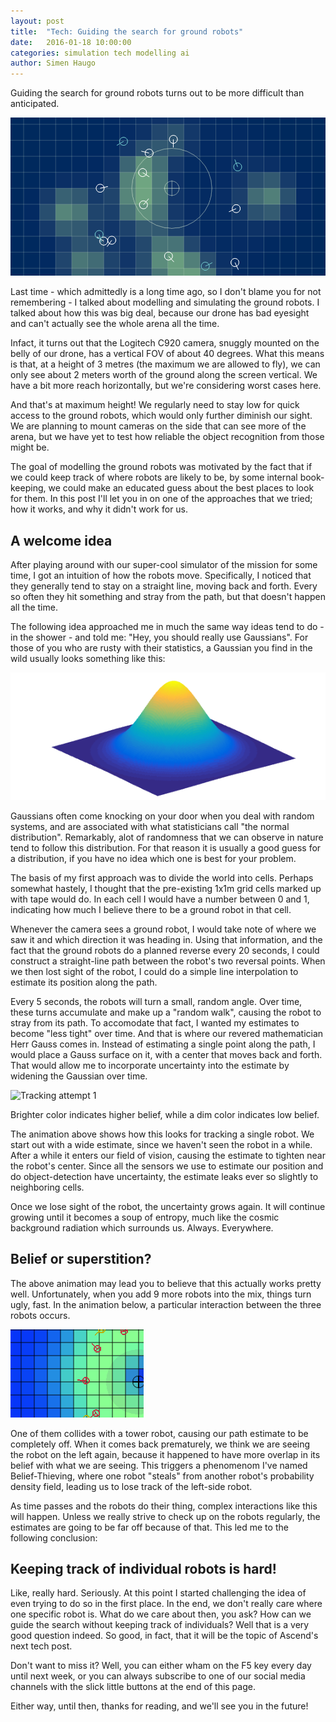 ```yaml
---
layout: post
title:  "Tech: Guiding the search for ground robots"
date:   2016-01-18 10:00:00
categories: simulation tech modelling ai
author: Simen Haugo
---
```


Guiding the search for ground robots turns out to be more difficult than anticipated.

![Mysterious simulation](/public/assets/tech-guiding-search/title.png)

Last time - which admittedly is a long time ago, so I don't blame you for not remembering - I talked about modelling and simulating the ground robots. I talked about how this was big deal, because our drone has bad eyesight and can't actually see the whole arena all the time.

Infact, it turns out that the Logitech C920 camera, snuggly mounted on the belly of our drone, has a vertical FOV of about 40 degrees. What this means is that, at a height of 3 metres (the maximum we are allowed to fly), we can only see about 2 meters worth of the ground along the screen vertical. We have a bit more reach horizontally, but we're considering worst cases here.

And that's at maximum height! We regularly need to stay low for quick access to the ground robots, which would only further diminish our sight. We are planning to mount cameras on the side that can see more of the arena, but we have yet to test how reliable the object recognition from those might be.

The goal of modelling the ground robots was motivated by the fact that if we could keep track of where robots are likely to be, by some internal book-keeping, we could make an educated guess about the best places to look for them. In this post I'll let you in on one of the approaches that we tried; how it works, and why it didn't work for us.

A welcome idea
--------------
After playing around with our super-cool simulator of the mission for some time, I got an intuition of how the robots move. Specifically, I noticed that they generally tend to stay on a straight line, moving back and forth. Every so often they hit something and stray from the path, but that doesn't happen all the time.

The following idea approached me in much the same way ideas tend to do - in the shower - and told me: "Hey, you should really use Gaussians". For those of you who are rusty with their statistics, a Gaussian you find in the wild usually looks something like this:

![Gaussian 2D surface](/public/assets/tech-guiding-search/gaussian.png)

Gaussians often come knocking on your door when you deal with random systems, and are associated with what statisticians call "the normal distribution". Remarkably, alot of randomness that we can observe in nature tend to follow this distribution. For that reason it is usually a good guess for a distribution, if you have no idea which one is best for your problem.

The basis of my first approach was to divide the world into cells. Perhaps somewhat hastely, I thought that the pre-existing 1x1m grid cells marked up with tape would do. In each cell I would have a number between 0 and 1, indicating how much I believe there to be a ground robot in that cell.

Whenever the camera sees a ground robot, I would take note of where we saw it and which direction it was heading in. Using that information, and the fact that the ground robots do a planned reverse every 20 seconds, I could construct a straight-line path between the robot's two reversal points. When we then lost sight of the robot, I could do a simple line interpolation to estimate its position along the path.

Every 5 seconds, the robots will turn a small, random angle. Over time, these turns accumulate and make up a "random walk", causing the robot to stray from its path. To accomodate that fact, I wanted my estimates to become "less tight" over time. And that is where our revered mathematician Herr Gauss comes in. Instead of estimating a single point along the path, I would place a Gauss surface on it, with a center that moves back and forth. That would allow me to incorporate uncertainty into the estimate by widening the Gaussian over time.

![Tracking attempt 1](/public/assets/tech-guiding-search/tracking-1.gif)
<p class="text-muted centered">
    Brighter color indicates higher belief, while a dim color indicates low belief.
</p>

The animation above shows how this looks for tracking a single robot. We start out with a wide estimate, since we haven't seen the robot in a while. After a while it enters our field of vision, causing the estimate to tighten near the robot's center. Since all the sensors we use to estimate our position and do object-detection have uncertainty, the estimate leaks ever so slightly to neighboring cells.

Once we lose sight of the robot, the uncertainty grows again. It will continue growing until it becomes a soup of entropy, much like the cosmic background radiation which surrounds us. Always. Everywhere.

Belief or superstition?
-----------------------
The above animation may lead you to believe that this actually works pretty well. Unfortunately, when you add 9 more robots into the mix, things turn ugly, fast. In the animation below, a particular interaction between the three robots occurs.

![Tracking attempt 2](/public/assets/tech-guiding-search/tracking-2.gif)

One of them collides with a tower robot, causing our path estimate to be completely off. When it comes back prematurely, we think we are seeing the robot on the left again, because it happened to have more overlap in its belief with what we are seeing. This triggers a phenomenom I've named Belief-Thieving, where one robot "steals" from another robot's probability density field, leading us to lose track of the left-side robot.

As time passes and the robots do their thing, complex interactions like this will happen. Unless we really strive to check up on the robots regularly, the estimates are going to be far off because of that. This led me to the following conclusion:

Keeping track of individual robots is hard!
-------------------------------------------
Like, really hard. Seriously. At this point I started challenging the idea of even trying to do so in the first place. In the end, we don't really care where one specific robot is. What do we care about then, you ask? How can we guide the search without keeping track of individuals? Well that is a very good question indeed. So good, in fact, that it will be the topic of Ascend's next tech post.

Don't want to miss it? Well, you can either wham on the F5 key every day until next week, or you can always subscribe to one of our social media channels with the slick little buttons at the end of this page.

Either way, until then, thanks for reading, and we'll see you in the future!
